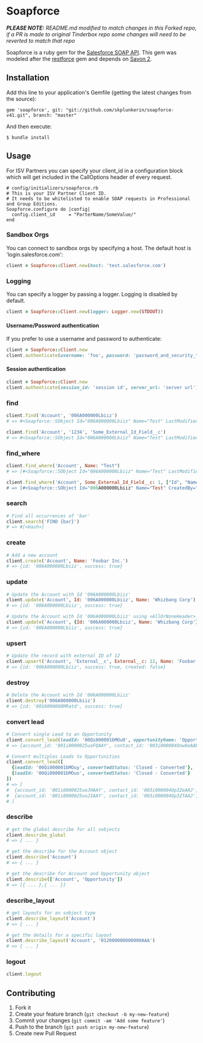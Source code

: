 # Soapforce

_**PLEASE NOTE:** README.md modified to match changes in this Forked repo, if a PR is made to original Tinderbox repo some changes will need to be reverted to match that repo_

Soapforce is a ruby gem for the [Salesforce SOAP API](http://www.salesforce.com/us/developer/docs/api/index.htm).
This gem was modeled after the [restforce](https://github.com/ejholmes/restforce) gem and depends on [Savon 2](http://savonrb.com/version2/).

## Installation

Add this line to your application's Gemfile (getting the latest changes from the source):

    gem 'soapforce', git: "git://github.com/skplunkerin/soapforce-v41.git", branch: "master"

And then execute:

    $ bundle install

## Usage

For ISV Partners you can specify your client_id in a configuration block which will get included in the CallOptions header of every request.

    # config/initializers/soapforce.rb
    # This is your ISV Partner Client ID.
    # It needs to be whitelisted to enable SOAP requests in Professional and Group Editions.
    Soapforce.configure do |config|
      config.client_id     = "ParterName/SomeValue/"
    end

### Sandbox Orgs

You can connect to sandbox orgs by specifying a host. The default host is 'login.salesforce.com':

```ruby
client = Soapforce::Client.new(host: 'test.salesforce.com')
```

### Logging

You can specify a logger by passing a logger. Logging is disabled by default.

```ruby
client = Soapforce::Client.new(logger: Logger.new(STDOUT))
```

#### Username/Password authentication

If you prefer to use a username and password to authenticate:

```ruby
client = Soapforce::Client.new
client.authenticate(username: 'foo', password: 'password_and_security_token')
```

#### Session authentication

```ruby
client = Soapforce::Client.new
client.authenticate(session_id: 'session id', server_url: 'server url')
```

### find

```ruby
client.find('Account', '006A000000Lbiiz')
# => #<Soapforce::SObject Id="006A000000Lbiiz" Name="Test" LastModifiedBy="005G0000003f1ABPIN" ... >

client.find('Account', '1234', 'Some_External_Id_Field__c')
# => #<Soapforce::SObject Id="006A000000Lbiiz" Name="Test" LastModifiedBy="005G0000003f1ABPIN" ... >
```

### find_where

```ruby
client.find_where('Account', Name: "Test")
# => [#<Soapforce::SObject Id="006A000000Lbiiz" Name="Test" LastModifiedBy="005G0000003f1ABPIN" ... >]

client.find_where('Account', Some_External_Id_Field__c: 1, ["Id", "Name, "CreatedBy"])
# => [#<Soapforce::SObject Id="006A000000Lbiiz" Name="Test" CreatedBy="005G0000003f1ABPIN" ... >]
```

### search

```ruby
# Find all occurrences of 'bar'
client.search('FIND {bar}')
# => #[<Hash>]
```

### create

```ruby
# Add a new account
client.create('Account', Name: 'Foobar Inc.')
# => {id: '006A000000Lbiiz', success: true}
```

### update

```ruby
# Update the Account with Id '006A000000Lbiiz'
client.update('Account', Id: '006A000000Lbiiz', Name: 'Whizbang Corp')
# => {id: '006A000000Lbiiz', success: true}
```

```ruby
# Update the Account with Id '006A000000Lbiiz' using <AllOrNoneHeader>
client.update('Account', {Id: '006A000000Lbiiz', Name: 'Whizbang Corp'}, {AllOrNoneHeader: {allOrNone: 'true'}})
# => {id: '006A000000Lbiiz', success: true}
```

### upsert

```ruby
# Update the record with external ID of 12
client.upsert('Account', 'External__c', External__c: 12, Name: 'Foobar')
# => {id: '006A000000Lbiiz', success: true, created: false}
```

### destroy

```ruby
# Delete the Account with Id '006A000000Lbiiz'
client.destroy('006A000000Lbiiz')
# => {id: '0016000000MRatd', success: true}
```

### convert lead

```ruby
# Convert single Lead to an Opportunity
client.convert_lead(leadId: '00Qi000001bMOu0', opportunityName: 'Opportunity from Lead', convertedStatus: 'Closed - Converted')
# => {account_id: '001i0000025uoFQAAY', contact_id: '003i000004Oow8eAAB', lead_id: '00Qi000001bMOu0EAG', opportunity_id: '006i000000hzfzaAAA', success: true}
```

```ruby
# Convert multiples Leads to Opportunities
client.convert_lead([
  {leadId: '00Qi000001bMOuy', convertedStatus: 'Closed - Converted'},
  {leadId: '00Qi000001bMOuo', convertedStatus: 'Closed - Converted'}
])
# => [
#  {account_id: '001i0000025uoJHAAY', contact_id: '003i000004Op3ZeAAJ', lead_id: '00Qi000001bMOuyEAG', opportunity_id: '006i000000hzg0EAAQ', success: true},
#  {account_id: '001i0000025uoJIAAY', contact_id: '003i000004Op3ZfAAJ', lead_id: '00Qi000001bMOuoEAG', opportunity_id: '006i000000hzg0FAAQ', success: true}
# ]
```

### describe

```ruby
# get the global describe for all sobjects
client.describe_global
# => { ... }

# get the describe for the Account object
client.describe('Account')
# => { ... }

# get the describe for Account and Opportunity object
client.describe(['Account', 'Opportunity'])
# => [{ ... },{ ... }]
```

### describe_layout

```ruby
# get layouts for an sobject type
client.describe_layout('Account')
# => { ... }

# get the details for a specific layout
client.describe_layout('Account', '012000000000000AAA')
# => { ... }
```

### logout

```ruby
client.logout
```

## Contributing

1. Fork it
2. Create your feature branch (`git checkout -b my-new-feature`)
3. Commit your changes (`git commit -am 'Add some feature'`)
4. Push to the branch (`git push origin my-new-feature`)
5. Create new Pull Request

